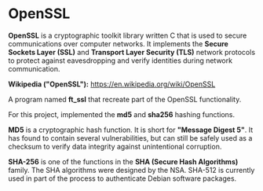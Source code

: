 # OpenSSL


__OpenSSL__ is a cryptographic toolkit library written C that is used to secure communications over computer networks. It implements the __Secure Sockets Layer (SSL)__ and
__Transport Layer Security (TLS)__ network protocols to protect against eavesdropping
and verify identities during network communication.


__Wikipedia ("OpenSSL"):__ https://en.wikipedia.org/wiki/OpenSSL


A program named __ft_ssl__ that recreate part of the OpenSSL
functionality.


For this project, implemented the __md5__ and __sha256__ hashing functions.


__MD5__ is a cryptographic hash function. It is short for __"Message Digest 5"__. It has found to
contain several vulnerabilities, but can still be safely used as a checksum to verify data
integrity against unintentional corruption.


__SHA-256__ is one of the functions in the __SHA (Secure Hash Algorithms)__ family. The SHA
algorithms were designed by the NSA. SHA-512 is currently used in part of the process
to authenticate Debian software packages.
